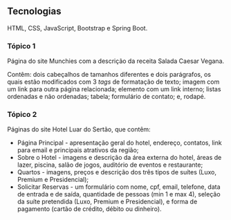 ## Tecnologias

HTML, CSS, JavaScript, Bootstrap e Spring Boot.

### Tópico 1

Página do site Munchies com a descrição da receita Salada Caesar Vegana. 

Contêm: dois cabeçalhos de tamanhos diferentes e dois parágrafos, os quais estão modificados com 3 *tags* de formatação de texto; imagem com um link para outra página relacionada; elemento com um link interno; listas ordenadas e não ordenadas; tabela; formulário de contato; e, rodapé.

### Tópico 2

Páginas do site Hotel Luar do Sertão, que contêm:

- Página Principal - apresentação geral do hotel, endereço, contatos, link para email e principais atrativos da região;
- Sobre o Hotel - imagens e descrição da área externa do hotel, áreas de lazer, piscina, salão de jogos, auditório de eventos e restaurante;
- Quartos - imagens, preços e descrição dos três tipos de suítes (Luxo, Premium e Presidencial);
- Solicitar Reservas - um formulário com nome, cpf, email, telefone, data de entrada e de saída, quantidade de pessoas (min 1 e max 4), seleção da suíte pretendida (Luxo, Premium e Presidencial), e forma de pagamento (cartão de crédito, débito ou dinheiro).
